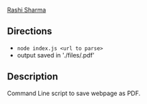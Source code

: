 [Rashi Sharma](https://github.com/rashi-s17)

## Directions
- `node index.js <url to parse>`
- output saved in './files/<url-domain>.pdf'

## Description
Command Line script to save webpage as PDF.